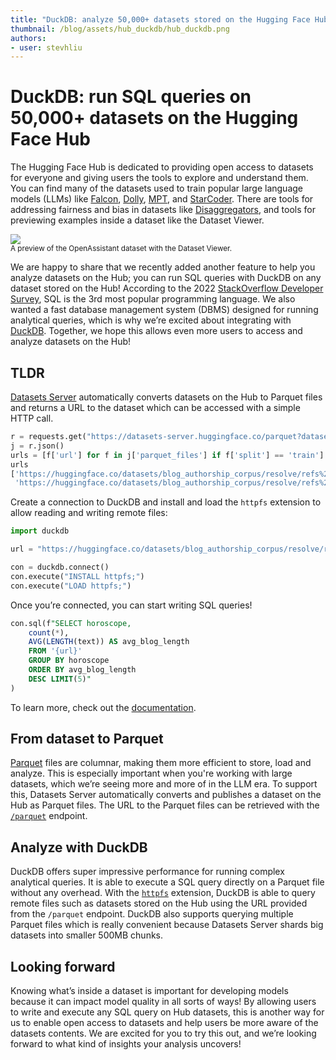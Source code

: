 ```yaml
---
title: "DuckDB: analyze 50,000+ datasets stored on the Hugging Face Hub" 
thumbnail: /blog/assets/hub_duckdb/hub_duckdb.png
authors:
- user: stevhliu
---
```


# DuckDB: run SQL queries on 50,000+ datasets on the Hugging Face Hub

<!-- {blog_metadata} -->
<!-- {authors} -->

The Hugging Face Hub is dedicated to providing open access to datasets for everyone and giving users the tools to explore and understand them. You can find many of the datasets used to train popular large language models (LLMs) like [Falcon](https://huggingface.co/datasets/tiiuae/falcon-refinedweb), [Dolly](https://huggingface.co/datasets/databricks/databricks-dolly-15k), [MPT](https://huggingface.co/datasets/mosaicml/dolly_hhrlhf), and [StarCoder](https://huggingface.co/datasets/bigcode/the-stack). There are tools for addressing fairness and bias in datasets like [Disaggregators](https://huggingface.co/spaces/society-ethics/disaggregators), and tools for previewing examples inside a dataset like the Dataset Viewer.

<div class="flex justify-center">
  <img src="https://huggingface.co/datasets/huggingface/documentation-images/resolve/main/datasets-server/oasst1_light.png"/>
</div>
<small>A preview of the OpenAssistant dataset with the Dataset Viewer.</small>

We are happy to share that we recently added another feature to help you analyze datasets on the Hub; you can run SQL queries with DuckDB on any dataset stored on the Hub! According to the 2022 [StackOverflow Developer Survey](https://survey.stackoverflow.co/2022/#section-most-popular-technologies-programming-scripting-and-markup-languages), SQL is the 3rd most popular programming language. We also wanted a fast database management system (DBMS) designed for running analytical queries, which is why we’re excited about integrating with [DuckDB](https://duckdb.org/). Together, we hope this allows even more users to access and analyze datasets on the Hub!

## TLDR

[Datasets Server](https://huggingface.co/docs/datasets-server/index) automatically converts datasets on the Hub to Parquet files and returns a URL to the dataset which can be accessed with a simple HTTP call.

```py
r = requests.get("https://datasets-server.huggingface.co/parquet?dataset=blog_authorship_corpus")
j = r.json()
urls = [f['url'] for f in j['parquet_files'] if f['split'] == 'train']
urls
['https://huggingface.co/datasets/blog_authorship_corpus/resolve/refs%2Fconvert%2Fparquet/blog_authorship_corpus/blog_authorship_corpus-train-00000-of-00002.parquet',
 'https://huggingface.co/datasets/blog_authorship_corpus/resolve/refs%2Fconvert%2Fparquet/blog_authorship_corpus/blog_authorship_corpus-train-00001-of-00002.parquet']
```

Create a connection to DuckDB and install and load the `httpfs` extension to allow reading and writing remote files:

```py
import duckdb

url = "https://huggingface.co/datasets/blog_authorship_corpus/resolve/refs%2Fconvert%2Fparquet/blog_authorship_corpus/blog_authorship_corpus-train-00000-of-00002.parquet"

con = duckdb.connect()
con.execute("INSTALL httpfs;")
con.execute("LOAD httpfs;")
```

Once you’re connected, you can start writing SQL queries!

```sql
con.sql(f"SELECT horoscope, 
	count(*), 
	AVG(LENGTH(text)) AS avg_blog_length 
	FROM '{url}' 
	GROUP BY horoscope 
	ORDER BY avg_blog_length 
	DESC LIMIT(5)"
)
```

To learn more, check out the [documentation](https://huggingface.co/docs/datasets-server/parquet_process).

## From dataset to Parquet

[Parquet](https://parquet.apache.org/docs/) files are columnar, making them more efficient to store, load and analyze. This is especially important when you're working with large datasets, which we’re seeing more and more of in the LLM era. To support this, Datasets Server automatically converts and publishes a dataset on the Hub as Parquet files. The URL to the Parquet files can be retrieved with the [`/parquet`](https://huggingface.co/docs/datasets-server/quick_start#access-parquet-files) endpoint.

## Analyze with DuckDB

DuckDB offers super impressive performance for running complex analytical queries. It is able to execute a SQL query directly on a Parquet file without any overhead. With the [`httpfs`](https://duckdb.org/docs/extensions/httpfs) extension, DuckDB is able to query remote files such as datasets stored on the Hub using the URL provided from the `/parquet` endpoint. DuckDB also supports querying multiple Parquet files which is really convenient because Datasets Server shards big datasets into smaller 500MB chunks.

## Looking forward

Knowing what’s inside a dataset is important for developing models because it can impact model quality in all sorts of ways! By allowing users to write and execute any SQL query on Hub datasets, this is another way for us to enable open access to datasets and help users be more aware of the datasets contents. We are excited for you to try this out, and we’re looking forward to what kind of insights your analysis uncovers!
